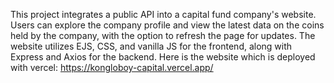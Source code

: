 This project integrates a public API into a capital fund company's website. Users can explore the company profile and view the latest data on the coins held by the company, with the option to refresh the page for updates.
The website utilizes EJS, CSS, and vanilla JS for the frontend, along with Express and Axios for the backend.
Here is the website which is deployed with vercel: https://kongloboy-capital.vercel.app/
